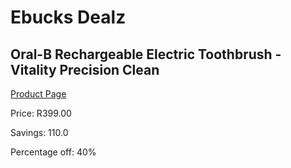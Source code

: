 
# Ebucks Dealz
## Oral-B Rechargeable Electric Toothbrush - Vitality Precision Clean
[Product Page](https://www.ebucks.com/web/shop/productSelected.do?prodId=1018848356&catId=908594260)

Price: R399.00

Savings: 110.0

Percentage off: 40%
	